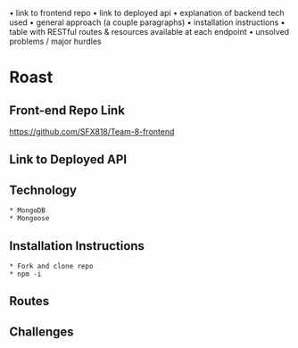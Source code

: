 • link to frontend repo
• link to deployed api
• explanation of backend tech used
• general approach (a couple paragraphs)
• installation instructions
• table with RESTful routes & resources available at each endpoint
• unsolved problems / major hurdles

# Roast
## Front-end Repo Link
https://github.com/SFX818/Team-8-frontend
## Link to Deployed API

## Technology
    * MongoDB
    * Mongoose
## Installation Instructions
    * Fork and clone repo
    * npm -i
## Routes
## Challenges